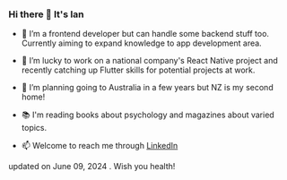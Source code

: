 ### Hi there 👋 It's Ian

- 🔭 I’m a frontend developer but can handle some backend stuff too. Currently aiming to expand knowledge to app development area.
- 🌱 I’m lucky to work on a national company's React Native project and recently catching up Flutter skills for potential projects at work.
- 🎯 I’m planning going to Australia in a few years but NZ is my second home!
- 📚 I'm reading books about psychology and magazines about varied topics.

- 📫 Welcome to reach me through [LinkedIn](https://www.linkedin.com/in/ian-cv/)

updated on June 09, 2024 . Wish you health!

